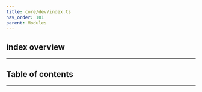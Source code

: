 ```yaml
---
title: core/dev/index.ts
nav_order: 101
parent: Modules
---
```


## index overview

---

<h2 class="text-delta">Table of contents</h2>

---
